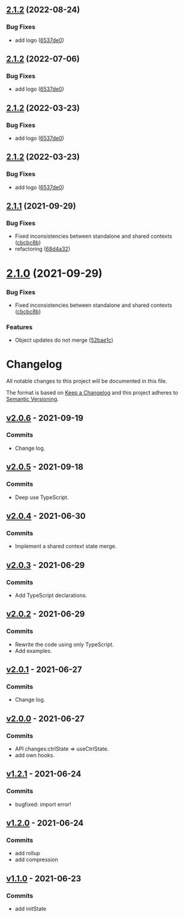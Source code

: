 ## [2.1.2](https://github.com/NickLJudy/flowregime/compare/v2.1.1...v2.1.2) (2022-08-24)


### Bug Fixes

* add logo ([6537de0](https://github.com/NickLJudy/flowregime/commit/6537de0cc99bdd09f0deb117ca5705d60c6c23dd))

## [2.1.2](https://github.com/NickLJudy/flowregime/compare/v2.1.1...v2.1.2) (2022-07-06)


### Bug Fixes

* add logo ([6537de0](https://github.com/NickLJudy/flowregime/commit/6537de0cc99bdd09f0deb117ca5705d60c6c23dd))

## [2.1.2](https://github.com/NickLJudy/flowregime/compare/v2.1.1...v2.1.2) (2022-03-23)


### Bug Fixes

* add logo ([6537de0](https://github.com/NickLJudy/flowregime/commit/6537de0cc99bdd09f0deb117ca5705d60c6c23dd))

## [2.1.2](https://github.com/NickLJudy/flowregime/compare/v2.1.1...v2.1.2) (2022-03-23)


### Bug Fixes

* add logo ([6537de0](https://github.com/NickLJudy/flowregime/commit/6537de0cc99bdd09f0deb117ca5705d60c6c23dd))

## [2.1.1](https://github.com/NickLJudy/flowregime/compare/v2.1.0...v2.1.1) (2021-09-29)


### Bug Fixes

* Fixed inconsistencies between standalone and shared contexts ([cbcbc8b](https://github.com/NickLJudy/flowregime/commit/cbcbc8b70556f5599cce970834636a3e27364692))
* refactoring ([68d4a32](https://github.com/NickLJudy/flowregime/commit/68d4a3241f0bf7cb1352572e3e4aafd33d6234cf))

# [2.1.0](https://github.com/NickLJudy/flowregime/compare/v2.0.6...v2.1.0) (2021-09-29)


### Bug Fixes

* Fixed inconsistencies between standalone and shared contexts ([cbcbc8b](https://github.com/NickLJudy/flowregime/commit/cbcbc8b70556f5599cce970834636a3e27364692))


### Features

* Object updates do not merge ([52bae1c](https://github.com/NickLJudy/flowregime/commit/52bae1c914ab14df8d2f7a01b19fcd4605493e6d))

# Changelog

All notable changes to this project will be documented in this file.

The format is based on [Keep a Changelog](https://keepachangelog.com/en/1.0.0/)
and this project adheres to [Semantic Versioning](https://semver.org/spec/v2.0.0.html).

## [v2.0.6](https://github.com/NickLJudy/flowregime/commit/c9e564ae4d4d4a0c0690c616fec7d84d7851777e) - 2021-09-19
### Commits
- Change log.

## [v2.0.5](https://github.com/NickLJudy/flowregime/commit/d1ea8bc7d4a091446c8b620992247bbd02d523a4) - 2021-09-18
### Commits
- Deep use TypeScript.

## [v2.0.4](https://github.com/NickLJudy/flowregime/commit/94f5aa7591651dac15b404b45408773947c405e8) - 2021-06-30
### Commits
- Implement a shared context state merge.

## [v2.0.3](https://github.com/NickLJudy/flowregime/commit/891567b27da1a1bb9368fede1bd61e7d5767f6b8) - 2021-06-29
### Commits
- Add TypeScript declarations.

## [v2.0.2](https://github.com/NickLJudy/flowregime/commit/2e1f0f4d382e1d080c69b95aa45fad9aa2e5e78e) - 2021-06-29
### Commits
- Rewrite the code using only TypeScript.
- Add examples.

## [v2.0.1](https://github.com/NickLJudy/flowregime/commit/0d23bed9be3c2b7b85d406cea5a3756c72020af7) - 2021-06-27
### Commits
- Change log.

## [v2.0.0](https://github.com/NickLJudy/flowregime/commit/13ce6401813497b582608f55f62a0f05f00e4768) - 2021-06-27
### Commits
- API changes:ctrlState => useCtrlState.
- add own hooks.

## [v1.2.1](https://github.com/NickLJudy/flowregime/commit/ba43350e147f979f1760a74c2ce7bde2aae5069d) - 2021-06-24
### Commits
- bugfixed: import error!

## [v1.2.0](https://github.com/NickLJudy/flowregime/commit/cbde5485bf92b9bb20a0c5bfbf64471946e9dabb) - 2021-06-24
### Commits
- add rollup
- add compression

## [v1.1.0](https://github.com/NickLJudy/flowregime/commit/adca4d90cb8f3d339c002f6c53c8bd46f5487c57) - 2021-06-23
### Commits
- add initState
